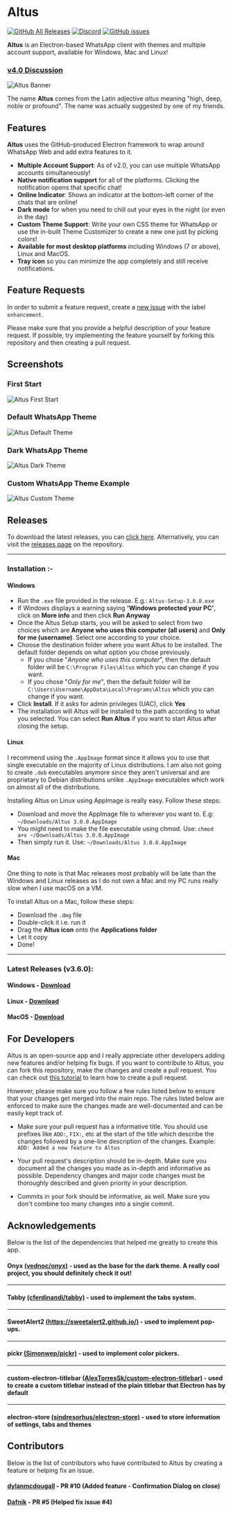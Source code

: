 # Altus

[![GitHub All Releases](https://img.shields.io/github/downloads/amanharwara/altus/total.svg?logo=github&logoColor=lime&style=for-the-badge)](https://github.com/amanharwara/altus/releases) [![Discord](https://img.shields.io/discord/561853868061753355.svg?label=Discord%20Chat&logo=discord&logoColor=lightgreen&style=for-the-badge)](https://discord.gg/mGxNGP6) [![GitHub issues](https://img.shields.io/github/issues/amanharwara/altus.svg?logo=github&style=for-the-badge)](https://github.com/amanharwara/altus/issues)

**Altus** is an Electron-based WhatsApp client with themes and multiple account support, available for Windows, Mac and Linux!

### [v4.0 Discussion](https://github.com/amanharwara/altus/issues/49)

![Altus Banner](./img/altus-banner.png)

The name **Altus** comes from the Latin adjective _altus_ meaning "high, deep, noble or profound". The name was actually suggested by one of my friends.

## Features

**Altus** uses the GitHub-produced Electron framework to wrap around WhatsApp Web and add extra features to it.

- **Multiple Account Support**: As of v2.0, you can use multiple WhatsApp accounts simultaneously!
- **Native notification support** for all of the platforms. Clicking the notification opens that specific chat!
- **Online Indicator**: Shows an indicator at the bottom-left corner of the chats that are online!
- **Dark mode** for when you need to chill out your eyes in the night (or even in the day)
- **Custom Theme Support**: Write your own CSS theme for WhatsApp or use the in-built Theme Customizer to create a new one just by picking colors!
- **Available for most desktop platforms** including Windows (7 or above), Linux and MacOS.
- **Tray icon** so you can minimize the app completely and still receive notifications.

## Feature Requests
In order to submit a feature request, create a [new issue](https://github.com/amanharwara/altus/issues/new) with the label `enhancement`.

Please make sure that you provide a helpful description of your feature request. If possible, try implementing the feature yourself by forking this repository and then creating a pull request.

## Screenshots

### First Start

![Altus First Start](./img/Altus-First-Start.png)

### Default WhatsApp Theme

![Altus Default Theme](./img/Altus-Default-Theme.png)
### Dark WhatsApp Theme
![Altus Dark Theme](./img/Altus-Dark-Theme.png)
### Custom WhatsApp Theme Example
![Altus Custom Theme](./img/Altus-Custom-Theme.png)


## Releases

To download the latest releases, you can [click here](https://github.com/ShadyThGod/altus/#latest-releases). Alternatively, you can visit the [releases page](https://github.com/ShadyThGod/altus/releases) on the repository.

---

### Installation :-

#### Windows

- Run the `.exe` file provided in the release. E.g.: `Altus-Setup-3.0.0.exe`
- If Windows displays a warning saying **'Windows protected your PC'**, click on **More info** and then click **Run Anyway**
- Once the Altus Setup starts, you will be asked to select from two choices which are **Anyone who uses this computer (all users)** and **Only for me (username)**. Select one according to your choice.
- Choose the destination folder where you want Altus to be installed. The default folder depends on what option you chose previously.
  - If you chose "_Anyone who uses this computer_", then the default folder will be `C:\Program Files\Altus` which you can change if you want.
  - If you chose "_Only for me_", then the default folder will be `C:\Users\Username\AppData\Local\Programs\Altus` which you can change if you want.
- Click **Install**. If it asks for admin privileges (UAC), click **Yes**
- The installation will Altus will be installed to the path according to what you selected. You can select **Run Altus** if you want to start Altus after closing the setup.

#### Linux

I recommend using the `.AppImage` format since it allows you to use that single executable on the majority of Linux distributions. I am also not going to create `.deb` executables anymore since they aren't universal and are proprietary to Debian distributions unlike `.AppImage` executables which work on almost all of the distributions.

Installing Altus on Linux using AppImage is really easy. Follow these steps:

- Download and move the AppImage file to wherever you want to. E.g: `~/Downloads/Altus 3.0.0.AppImage`
- You might need to make the file executable using chmod. Use: `chmod a+x ~/Downloads/Altus 3.0.0.AppImage`
- Then simply run it. Use: `~/Downloads/Altus 3.0.0.AppImage`

#### Mac

One thing to note is that Mac releases most probably will be late than the Windows and Linux releases as I do not own a Mac and my PC runs really slow when I use macOS on a VM.

To install Altus on a Mac, follow these steps:

- Download the `.dmg` file
- Double-click it i.e. run it
- Drag the **Altus icon** onto the **Applications folder**
- Let it copy
- Done!

---

### Latest Releases (v3.6.0):

#### Windows - [Download](https://github.com/amanharwara/altus/releases/download/3.6.0/Altus-Setup-3.6.0.exe)

#### Linux - [Download](https://github.com/amanharwara/altus/releases/download/3.6.0/Altus-3.6.0.AppImage)

#### MacOS - [Download](https://github.com/amanharwara/altus/releases/download/3.6.0/Altus-3.6.0.dmg)

## For Developers

Altus is an open-source app and I really appreciate other developers adding new features and/or helping fix bugs. If you want to contribute to Altus, you can fork this repository, make the changes and create a pull request. You can check out [this tutorial](https://help.github.com/en/articles/creating-a-pull-request-from-a-fork) to learn how to create a pull request.

However, please make sure you follow a few rules listed below to ensure that your changes get merged into the main repo. The rules listed below are enforced to make sure the changes made are well-documented and can be easily kept track of.

- Make sure your pull request has a informative title. You should use prefixes like `ADD:`, `FIX:`, etc at the start of the title which describe the changes followed by a one-line description of the changes. Example: `ADD: Added a new feature to Altus`

- Your pull request's description should be in-depth. Make sure you document all the changes you made as in-depth and informative as possible. Dependency changes and major code changes must be thoroughly described and given priority in your description.

- Commits in your fork should be informative, as well. Make sure you don't combine too many changes into a single commit.

## Acknowledgements

Below is the list of the dependencies that helped me greatly to create this app.

#### Onyx [(vednoc/onyx)](https://github.com/vednoc/onyx) - used as the base for the dark theme. A really cool project, you should definitely check it out!

---

#### Tabby [(cferdinandi/tabby)](https://github.com/cferdinandi/tabby) - used to implement the tabs system.

---

#### SweetAlert2 [(https://sweetalert2.github.io/)](https://sweetalert2.github.io/) - used to implement pop-ups.

---

#### pickr [(Simonwep/pickr)](https://github.com/Simonwep/pickr) - used to implement color pickers.

---

#### custom-electron-titlebar [(AlexTorresSk/custom-electron-titlebar)](https://github.com/AlexTorresSk/custom-electron-titlebar) - used to create a custom titlebar instead of the plain titlebar that Electron has by default

---

#### electron-store [(sindresorhus/electron-store)](https://github.com/sindresorhus/electron-store) - used to store information of settings, tabs and themes

## Contributors

Below is the list of contributors who have contributed to Altus by creating a feature or helping fix an issue.

#### [dylanmcdougall](https://github.com/dylanmcdougall) - PR #10 (Added feature - Confirmation Dialog on close)
#### [Dafnik](https://github.com/Dafnik) - PR #5 (Helped fix issue #4)
